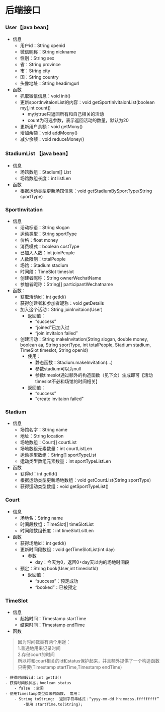 # 后端接口

### User【java bean】
- 信息  
    - 用户id：String openid
    - 微信昵称：String nickname
    - 性别：String sex
    - 省：String province
    - 市：String city
    - 国：String country
    - 头像地址：String headimgurl
- 函数
    - 抓取微信信息：void init()
    - 更新sportInvitaionList的内容：void getSportInivitaionList(boolean my[,int count])
        - my为true只返回所有和自己相关的活动
        - count为可选参数，表示返回活动的数量，默认为20
    - 更新用户余额：void getMony()
    - 增加余额：void addMoeny()
    - 减少余额：void reduceMoney()

### StadiumList 【java bean】
- 信息
    - 场馆数组：Stadium[] List
    - 场馆数组长度：int listLen
- 函数
    - 根据运动类型更新场馆信息：void getStadiumBySportType(String sportType)

### SportInvitation
- 信息
    - 活动标语：String slogan
    - 运动类型：String sportType
    - 价格：float money
    - 消费模式：boolean costType
    - 已加入人数：int joinPeople
    - 人数限制：totalPeople
    - 场馆：Stadium stadium
    - 时间段：TimeSlot timeslot
    - 创建者昵称：String ownerWechatName
    - 参加者昵称：String[] participantWechatname
- 函数：
    - 获取活动id：int getId()
    - 获得创建者和参加者昵称：void getDetails
    - 加入这个活动：String joinInvitaion(User)  
        - 返回值：
            - “success”
            - “joined”已加入过
            - “join invitaion failed”
    - 创建活动：String makeInvitation(String slogan, double money, boolean aa, String sportType, int totalPeople, Stadium stadium, TimeSlot timeslot, String openid)  
	   - 使用：
            - 静态函数：Stadium.makeInvitation(...)  
            - 参数stadium可以为null
            - 参数timeslot通过额外的构造函数（见下文）生成即可【活动timeslot不必和场馆的时间相关】
       - 返回值：
            - “success”
            - "create invitaion failed"

### Stadium
- 信息
    - 场馆名字：String name
    - 地址：String location
    - 场地数组：Court[] courtList
    - 场地数组元素数量：int courtListLen
    - 运动类型数组：String[] sportTypeList
    - 运动类型数组元素数量：int sportTypeListLen
- 函数
    - 获得id：int getId()
    - 根据运动类型更新场地数组：void getCourtList(String sportType)
    - 获得运动类型数组：void getSportTypeList()

### Court
- 信息
    - 场地名：String name
    - 时间段数组：TimeSlot[] timeSlotList
    - 时间段数组长度：int timeSlotLsitLen
- 函数
    - 获得场地id：int getId()
    - 更新时间段数组：void getTimeSlotList(int day)
        - 参数
            - day：今天为0，返回0+day天以内的场地时间段
    - 预定：String book(User,int timeslotId)
        - 返回值：
            - “success”：预定成功
            - “booked”：已被预定

### TimeSlot
- 信息
    - 起始时间：Timestamp startTime
    - 结束时间：Timestamp endTime
- 函数
> 因为时间戳类有两个用途：  
        1.普通地用来记录时间  
        2.存储court的时间   
所以将和court相关的id和status保护起来，并且额外提供了一个构造函数只需要(Timestamp startTime,Timestamp endTime)

    - 获得时间段id：int getId()
    - 获得时间段状态；boolean status
        - false ：空闲
    - 使用Timestamp类型自带的函数， 常用：
        - String toString:  返回字符串格式：“yyyy-mm-dd hh:mm:ss.fffffffff”
            -使用 startTime.to(String);
